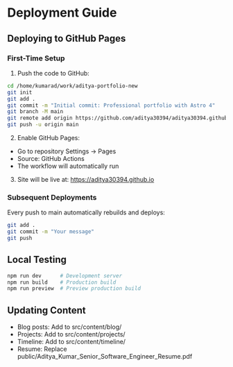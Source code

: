 # Deployment Guide

## Deploying to GitHub Pages

### First-Time Setup

1. Push the code to GitHub:
```bash
cd /home/kumarad/work/aditya-portfolio-new
git init
git add .
git commit -m "Initial commit: Professional portfolio with Astro 4"
git branch -M main
git remote add origin https://github.com/aditya30394/aditya30394.github.io.git
git push -u origin main
```

2. Enable GitHub Pages:
- Go to repository Settings → Pages
- Source: GitHub Actions
- The workflow will automatically run

3. Site will be live at: https://aditya30394.github.io

### Subsequent Deployments

Every push to main automatically rebuilds and deploys:
```bash
git add .
git commit -m "Your message"
git push
```

## Local Testing

```bash
npm run dev      # Development server
npm run build    # Production build
npm run preview  # Preview production build
```

## Updating Content

- Blog posts: Add to src/content/blog/
- Projects: Add to src/content/projects/
- Timeline: Add to src/content/timeline/
- Resume: Replace public/Aditya_Kumar_Senior_Software_Engineer_Resume.pdf
